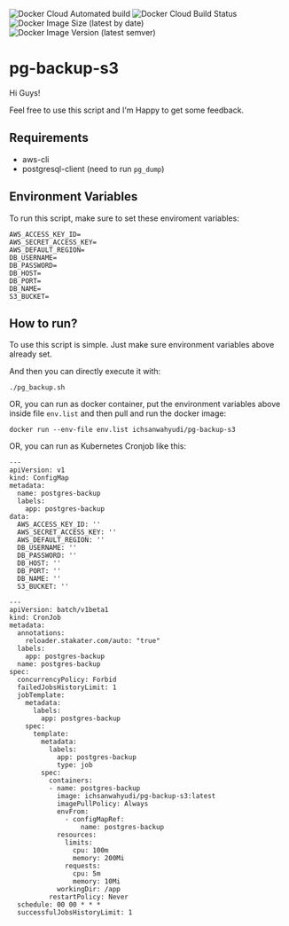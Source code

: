 ![Docker Cloud Automated build](https://img.shields.io/docker/cloud/automated/ichsanwahyudi/pg-backup-s3) ![Docker Cloud Build Status](https://img.shields.io/docker/cloud/build/ichsanwahyudi/pg-backup-s3) ![Docker Image Size (latest by date)](https://img.shields.io/docker/image-size/ichsanwahyudi/pg-backup-s3) ![Docker Image Version (latest semver)](https://img.shields.io/docker/v/ichsanwahyudi/pg-backup-s3)
# pg-backup-s3

Hi Guys!

Feel free to use this script and I'm Happy to get some feedback.

## Requirements

* aws-cli
* postgresql-client (need to run `pg_dump`)

## Environment Variables

To run this script, make sure to set these enviroment variables:

```
AWS_ACCESS_KEY_ID=
AWS_SECRET_ACCESS_KEY=
AWS_DEFAULT_REGION=
DB_USERNAME=
DB_PASSWORD=
DB_HOST=
DB_PORT=
DB_NAME=
S3_BUCKET=
```

## How to run?

To use this script is simple. Just make sure environment variables above already set. 

And then you can directly execute it with:
```
./pg_backup.sh
```

OR, you can run as docker container, put the environment variables above inside file `env.list` and then pull and run the docker image:
```
docker run --env-file env.list ichsanwahyudi/pg-backup-s3
```

OR, you can run as Kubernetes Cronjob like this:
```
---
apiVersion: v1
kind: ConfigMap
metadata:
  name: postgres-backup
  labels:
    app: postgres-backup
data:
  AWS_ACCESS_KEY_ID: ''
  AWS_SECRET_ACCESS_KEY: ''
  AWS_DEFAULT_REGION: ''
  DB_USERNAME: ''
  DB_PASSWORD: ''
  DB_HOST: ''
  DB_PORT: ''
  DB_NAME: ''
  S3_BUCKET: ''

---
apiVersion: batch/v1beta1
kind: CronJob
metadata:
  annotations:
    reloader.stakater.com/auto: "true"
  labels:
    app: postgres-backup
  name: postgres-backup
spec:
  concurrencyPolicy: Forbid
  failedJobsHistoryLimit: 1
  jobTemplate:
    metadata:
      labels:
        app: postgres-backup
    spec:
      template:
        metadata:
          labels:
            app: postgres-backup
            type: job
        spec:
          containers:
          - name: postgres-backup
            image: ichsanwahyudi/pg-backup-s3:latest
            imagePullPolicy: Always
            envFrom:
              - configMapRef:
                  name: postgres-backup
            resources:
              limits:
                cpu: 100m
                memory: 200Mi
              requests:
                cpu: 5m
                memory: 10Mi
            workingDir: /app
          restartPolicy: Never
  schedule: 00 00 * * *
  successfulJobsHistoryLimit: 1
```